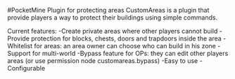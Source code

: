 #PocketMine Plugin for protecting areas
CustomAreas is a plugin that provide players a way to protect their buildings using simple commands.

Current features:
-Create private areas where other players cannot build
-Provide protection for blocks, chests, doors and trapdoors inside the area
-Whitelist for areas: an area owner can choose who can build in his zone
-Support for multi-world
-Bypass feature for OPs: they can edit other players areas (or use permission node customareas.bypass)
-Easy to use
-Configurable
